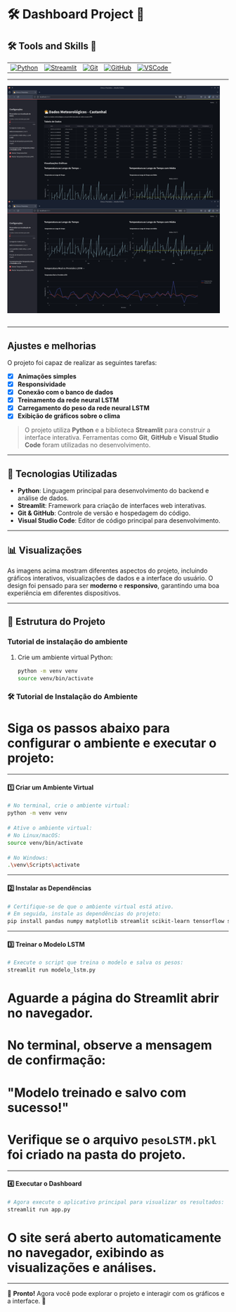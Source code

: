 # 🛠 Dashboard Project 🔗

## 🛠 Tools and Skills 🔗

<table>
  <tr>
    <td align="center">
      <a href="#"><img src="https://img.shields.io/badge/Python-3776AB.svg?style=for-the-badge&logo=Python&logoColor=white" alt="Python"></a>
    </td>
    <td align="center">
      <a href="https://streamlit.io/"><img src="https://img.shields.io/badge/Streamlit-FF4B4B.svg?style=for-the-badge&logo=Streamlit&logoColor=white" alt="Streamlit"></a>
    </td>
    <td align="center">
      <a href="#"><img src="https://img.shields.io/badge/Git-F05032.svg?style=for-the-badge&logo=Git&logoColor=white" alt="Git"></a>
    </td>
    <td align="center">
      <a href="#"><img src="https://img.shields.io/badge/GitHub-181717.svg?style=for-the-badge&logo=GitHub&logoColor=white" alt="GitHub"></a>
    </td>
    <td align="center">
      <a href="#"><img src="https://img.shields.io/badge/Visual%20Studio%20Code-007ACC.svg?style=for-the-badge&logo=Visual-Studio-Code&logoColor=white" alt="VSCode"></a>
    </td>
  </tr>
</table>

---

<div style="display: flex; justify-content: space-between; flex-wrap: wrap;">
    <img src="./src/img 1.png" alt="Exemplo imagem" style="width: 96%; height: auto;">
    <img src="./src/img 2.png" alt="Exemplo imagem" style="width: 96%; height: auto;">
</div>
<br>

---

## Ajustes e melhorias

O projeto foi capaz de realizar as seguintes tarefas:

- [x] **Animações simples**  
- [x] **Responsividade**  
- [x] **Conexão com o banco de dados**  
- [x] **Treinamento da rede neural LSTM**  
- [x] **Carregamento do peso da rede neural LSTM**  
- [x] **Exibição de gráficos sobre o clima**  

> O projeto utiliza **Python** e a biblioteca **Streamlit** para construir a interface interativa. Ferramentas como **Git**, **GitHub** e **Visual Studio Code** foram utilizadas no desenvolvimento.

---

## 🚀 Tecnologias Utilizadas

- **Python**: Linguagem principal para desenvolvimento do backend e análise de dados.
- **Streamlit**: Framework para criação de interfaces web interativas.
- **Git & GitHub**: Controle de versão e hospedagem do código.
- **Visual Studio Code**: Editor de código principal para desenvolvimento.

---

## 📊 Visualizações

As imagens acima mostram diferentes aspectos do projeto, incluindo gráficos interativos, visualizações de dados e a interface do usuário. O design foi pensado para ser **moderno** e **responsivo**, garantindo uma boa experiência em diferentes dispositivos.

---

## 📂 Estrutura do Projeto

### Tutorial de instalação do ambiente

1. Crie um ambiente virtual Python:
   ```bash
   python -m venv venv
   source venv/bin/activate

### 🛠 Tutorial de Instalação do Ambiente

# Siga os passos abaixo para configurar o ambiente e executar o projeto:

---

#### 1️⃣ **Criar um Ambiente Virtual**

```bash
# No terminal, crie o ambiente virtual:
python -m venv venv

# Ative o ambiente virtual:
# No Linux/macOS:
source venv/bin/activate

# No Windows:
.\venv\Scripts\activate
```

---

#### 2️⃣ **Instalar as Dependências**

```bash
# Certifique-se de que o ambiente virtual está ativo.
# Em seguida, instale as dependências do projeto:
pip install pandas numpy matplotlib streamlit scikit-learn tensorflow sqlalchemy plotly mysql-connector-python keras

```

---

#### 3️⃣ **Treinar o Modelo LSTM**

```bash
# Execute o script que treina o modelo e salva os pesos:
streamlit run modelo_lstm.py
```

# Aguarde a página do Streamlit abrir no navegador.
# No terminal, observe a mensagem de confirmação:
# "Modelo treinado e salvo com sucesso!"

# Verifique se o arquivo `pesoLSTM.pkl` foi criado na pasta do projeto.

---

#### 4️⃣ **Executar o Dashboard**

```bash
# Agora execute o aplicativo principal para visualizar os resultados:
streamlit run app.py
```

# O site será aberto automaticamente no navegador, exibindo as visualizações e análises.

---

🎉 **Pronto!** Agora você pode explorar o projeto e interagir com os gráficos e a interface. 🚀
